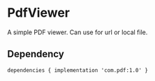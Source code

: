 # PdfViewer
A simple PDF viewer. Can use for url or local file.

## Dependency
`dependencies {
    implementation 'com.pdf:1.0'
}`
